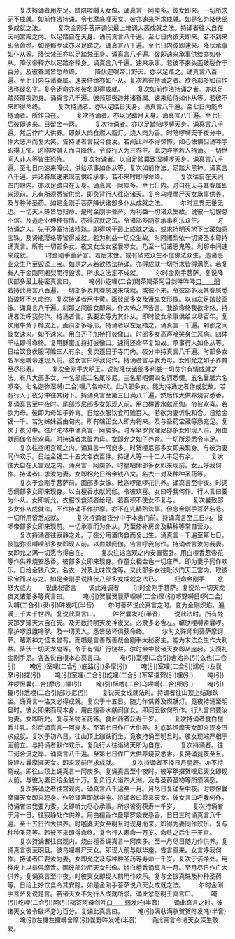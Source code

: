 <!-- { "loadSidebar": true } -->
　　复次持诵者用左足。踏陪啰嚩天女像。诵真言一阿庾多。彼女即来。一切所求无不成就。如前作法持诵。令七摩底哩天女。彼亦速来所求成就。如是名为降伏部多成就之法。
　　复次金刚手菩萨调伏最上难调大恶成就之法。持诵者往大自在天祠宫殿之内。以足踏自在天身。诵前真言八千遍。至七日内彼天即来。若不到来即令命终。如是那罗延亦以足踏之。诵真言八千遍。至七日内彼即速来。降伏承事如仆从等。降伏梵王亦以足踏梵王身。诵真言八千遍。彼即速来承事供给亦如仆从。降伏帝释亦以足踏帝释身。诵真言八千遍。速来承事。若彼不来头面破裂作于百分。及彼眷属皆悉命终。
　　降伏迦哩帝计野天。亦以足踏之。诵真言八百遍。至七日内与诸眷属。速来供给亦如仆从。复次若彼持诵之者。欲杀部多如前作法称彼名字。复令还命亦称彼名即得成就。
　　复次如前作法持诵之者。亦以足踏频那夜迦身。诵真言八千遍。彼频那夜迦并诸眷属。速来给侍如仆从等。若彼不来即得命终。
　　复次持诵者。亦以足踏日天身。诵真言八千遍。至七日内能令持诵者。所作自在。
　　复次持诵者。亦以足踏月天身。诵真言八千遍。至七日后彼即速来。日留金一两。
　　复次持诵者。亦以足踏陪啰嚩天身。诵真言八千遍。然后作广大供养。即献人肉食燃人脂灯。烧人肉为香。时陪啰嚩天于夜分中。作大恶声而复大笑。告持诵者言我今食汝。若闻此声不得惊怖。如心怯惧但诵吽字即得无怖。时陪啰嚩天而自降伏。令彼行人为三界主。此之吽字若人持诵。一切世间人非人等皆生恐怖。
　　复次持诵者。以自足踏曩致湿嚩啰天身。诵真言八千遍。至七日内速来降伏。供给承事如仆从等。复次如前作法。足踏大黑神。诵真言八千遍。并诸眷属速来现前供给承事。若不来时即得命终。
　　复次往自在天祠四门殿内。亦以足踏自在天身。诵真言一阿庾多。至七日内。时自在天与其眷属即来现前。凡有所须悉皆供给。即负背行人往诣诸天。复令乌哩摩尸天女承事供养。及与种种圣药。如是金刚手菩萨降伏诸部多仆从成就之法。
　　尔时三界无量无边。一切天人等皆悉归命。是时金刚手菩萨。为利益一切诸众生故。说彼一切懈怠不信。及造恶业种种有情。亦得成就之法。令诸部多随意承事利乐众生。
　　时持诵之人。先于净室持法精熟。即得求于最上成就之法。或求持明天地下宝藏如意宝珠。及贤瓶璎珞等皆得成就。若为利益一切众生故。时阿阇梨依一切贤圣本尊持诵真言。所有一切部多女。夜叉女龙女紧曩啰女。乃至一切诸恶鬼等。刹那中间速来成就。
　　时金刚手菩萨言。若后末世。或有破戒众生不信佛法众生。造诸恶业众生乃至毁谤三宝。如是之人若欲依法持诵。亦得成就一切所求皆得满愿。若复有人于金刚阿阇梨而行毁谤。所求之法定不成就。
　　尔时金刚手菩萨。复说降伏部多最上秘密真言曰。
　　唵(引)纥哩(二合)羯茶羯茶阿目剑吽吽吽[口　　弱](入)
　　若持此真言八百遍。一切部多及其眷属速来成就。或彼不来。令彼部多及其眷属悉皆破坏不久命终。复次持诵者用牛黄。画彼部多女及饿鬼女形像。以自左足踏彼画像。诵真言八千遍。刹那之间彼女即来。作大怖之声告言。我欲命终我欲命终。持诵者汝呼我何作。持诵者言。我要汝等为其仆从。即时彼女承事供给以尽百年。复次用牛黄于桦皮上。画前部多等形。持诵者以左足踏之。诵真言一千遍。刹那之间彼女速来。如不速来。用白芥子加持打彼像口。时部多女高声啼哭身生恶病。四体干枯即得命终。复用酥蜜加持打彼像口。速得还命平复如故。承事行人如仆从等。日给饮食衣服可赡三人有余。复次逐日于寺门内。夜分中持真言八千遍。时部多女名军惹嚩帝速现人前。彼女言曰呼我何作。持诵者言与我为母。女即允之如子养育至尽形寿。
　　复次金刚手大明王。说彼降伏诸部多利益一切贫穷有情成就之法。有八大部多女。一名部底二名尾沙尼。三名星呬儞四名诃悉儞。五名曩胝六名啰帝。七名迦弥湿嚩(二合)哩八名祢吠。此八部多女。能为持诵之者作成就故。若有行人于夜分中往其树下。持诵真言至第三日满八千遍。然后作大供养烧安悉香。复诵真言至中夜时。尾部沙尼部多女即现人前。用白檀香水献阏伽。令彼欢喜。若欲为母。彼即为母如子养育。日给衣服饮食可赡百人。若欲为妻忻悦和合。日给金钱一千。若为姊妹百由旬内。所有端正女人即为将来。及与圣药宝藏等悉充足。复次于夜分中。往尸陀林中诵真言一阿庾多。时军拏罗贺哩尼部多女即现人前。用血献阏伽令彼欢喜。时持诵者求彼为母。女即允之如子养育。一切所须悉令丰足。
　　复次往空闲宫观之内。诵真言一阿庾多。时贺哩尼部多女即来现身。与彼为妻同作欢乐。日给金钱二十五文名衣百件。持诵人等一十二人丰足有余。
　　复次往大自在天宫观之内。诵真言一阿庾多。时星呬儞部多女即来现前。女云呼我何作。持诵者曰求汝为妻。女即相允日给金钱八文。名衣一对及种种圣药等。
　　复次于金刚手菩萨前。画部多女像。散迦啰尾啰花供养。诵真言至中夜。时诃悉儞部多女即来现身。以白檀香水献阏伽。令彼欢喜。女曰呼我何作。行人言曰要为仆从。女即听允。衣服饮食须者给足。若畜积不使女不复与。
　　复次曩致部多女仆从成就法。不作持诵不作护摩。亦不在先精熟法事。但念金刚手菩萨名号。一切所用皆悉成就。
　　复次持诵者夜分中于本舍门前。持诵真言至三日内。彼啰帝部多女即来现前。一切承事而为仆从。乃至修补房舍及耕种等常自营办。
　　复次持诵者往寂静之处。于夜分用酒肉食而复出生。诵真言一千遍至第七日。彼迦弥湿嚩哩部多女即现人前。以血献阏伽。告言呼我何作。持诵者言汝为我妻。女即允之满一切愿令得自在。
　　复次往诣宫观之内安置宿卧。用白檀香惹帝花等作供养烧安悉香。彼部多女即来现身。作童女相金色一切庄严。即为妻子同作欢乐。日给金钱八文。名衣一对及上味饮食等。又此部多女往毗沙门天王宫内。取彼珍宝而以与之。如是金刚手说降伏八部多女成就之法已。
　　归命金刚手　　忿怒大威力
　　说此秘密言　　调此难调者
　　尔时金刚手菩萨。复说杀一切天龙夜叉诸部多等真言曰。
　　唵(引)贺曩贺曩萨哩嚩(二合)摩(引)啰野嚩日啰(二合)入嚩(二合引)隶(引)吽发吒(半音)
　　尔时菩萨说此真言之时。变为金刚炽焰。遍满三千大千世界。复说此真言曰。
　　吽贺曩发吒(半音)
　　说此法时。所有梵天那罗延天大自在天。及无数持明天龙神夜叉。必隶多必舍左。巘驮哩嚩紧曩啰。摩护啰誐誐噜拏。及一切天人。悉皆破坏俱获命终。
　　尔时文殊师利菩萨摩诃萨。睹斯神力怪未曾有。而唱是言善哉善哉金刚手大秘密主。能为末法众生作大利益。降伏一切天龙鬼等。令于有情广行饶益。尔时会中彼诸天女即从座起。头面礼金刚手足。各各说自根本心真言曰。
　　唵(引)室哩(二合引)舍始祢(引)么也(二合引)
　　唵(引)室哩(二合引)底路(引)多摩(引)
　　唵(引)室哩(二合引)建(引)左曩摩(引)攞(引)
　　唵(引)室哩(二合引)纥哩(二合引)军拏攞贺(引)哩(引)
　　唵(引)吽啰怛曩(二合)摩(引)攞(引)
　　唵(引)酥噜(二合)乌哩嚩(二合)细(引)
　　唵(引)鑁(引)悉哩(二合引)部沙尼(引)
　　复说天女成就法时。持诵者往山顶上结跏趺坐。诵真言一洛叉必得成就。复次于十五日。随力作供养及燃酥灯。竟夜持诵至明旦时。彼女即来而现本身。用白檀香水献阏伽女。即问云欲何所作。行人言曰要汝为妻。女即听允。复与圣物圣药等。食此药者获寿千岁。
　　复次持诵者食白檀香并乳。然后诵真言一阿庾多。至第七日作广大供养。时底路怛摩天女即来现身所求成就。复次于初八日。往山顶上跏趺而坐。竟夜持诵至明旦时。彼女现端严相于面前立。与持诵者默作欢乐。复负行人往诣诸天所为自在。
　　复次持诵者。往二河合流之岸。诵真言八千遍。至第七日作广大供养烧安悉香。复持诵竟夜至旦。彼建左曩摩攞天女。即来现前所求成就。
　　复次持诵者不择日月星辰。亦不持斋戒。即往山顶上诵真言一阿庾多。复诵真言至中夜时。彼军拏攞贺哩尼天女即现人前。与彼为妻日给金钱十万。复负行人诣四大洲。及与圣药圣物等所须满愿。
　　复次持诵之者往宫观内。诵真言八千遍至一月。月尽日复诵至中夜。时啰怛曩摩攞天女即来现身。作铃铎声即献华座。持诵者曰善来天女。彼女言曰呼我何作。持诵者曰我要为妻。女即听允尽心承事。所求皆得获寿一千岁。
　　复次持诵者于月一日。往寂静处作供养。用白檀香作曼拏罗烧安悉香。日日三时诵真言八千遍。至十五日作大供养。时嚂婆天女至明旦时现身而来。即得为妻同作欢乐。复与种种圣药等。若彼不来即得命终。复令行人寿命一万岁。命终之后生于王宫。
　　复次持诵者往宫观内。烧白檀香诵真言一阿庾多。至一月尽日随力作供养。复诵真言夜至明旦。彼乌哩嚩尸天女。即现人前与献华座。告言善来。女言呼我何作。持诵者曰要汝为妻。女即允之及与种种圣药等寿命一千岁。复次于洁净处。用桦皮上以恭俱摩香。画彼部沙尼天女形像。烧白檀香诵真言一月。至月尽日作广大供养。复诵真言至中夜。时彼天女即现人前用作欢乐。复与金银真珠及种种圣药等。日给上妙饮食令其安隐。如是金刚手菩萨说八天女成就之法。
　　尔时金刚手菩萨复说是言。若诸天女不为行人成就所求。诵此忿怒明王真言曰。
　　唵(引)纥哩(二合引)阿(引)羯茶阿母剑吽[口　　弱](入)发吒(半音)
　　诵此真言之时。彼诸天女皆令破坏身为百分。复诵此真言曰。
　　唵(引)满驮满驮贺贺吽发吒(半音)
　　唵(引)左攞左攞嚩舍摩(引)曩野吽发吒(半音)
　　诵此真言令诸天女深生敬爱。
